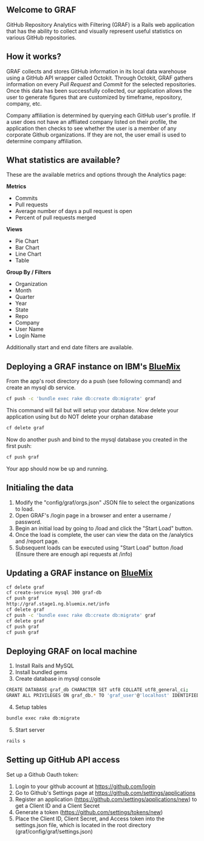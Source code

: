 ## Welcome to GRAF
GitHub Repository Analytics with Filtering (GRAF) is a Rails web application that has the ability to collect and visually represent useful statistics on various GitHub repositories.


## How it works?
GRAF collects and stores GitHub information in its local data warehouse using a GitHub API wrapper called Octokit. Through Octokit, GRAF gathers information on every *Pull Request* and *Commit* for the selected repositories. Once this data has been successfully collected, our application allows the user to generate figures that are customized by timeframe, repository, company, etc.

Company affiliation is determined by querying each GitHub user's profile. If a user does not have an affliated company listed on their profile, the application then checks to see whether the user is a member of any corporate Github organizations. If they are not, the user email is used to determine company affiliation.


## What statistics are available?
These are the available metrics and options through the Analytics page:

**Metrics**
* Commits
* Pull requests
* Average number of days a pull request is open
* Percent of pull requests merged

**Views**
 * Pie Chart
 * Bar Chart
 * Line Chart
 * Table

**Group By / Filters**
 * Organization
 * Month
 * Quarter
 * Year
 * State
 * Repo
 * Company
 * User Name
 * Login Name

Additionally start and end date filters are available.



## Deploying a GRAF instance on IBM's [BlueMix]
From the app's root directory do a push (see following command) and create an mysql db service.

```sh
cf push -c 'bundle exec rake db:create db:migrate' graf
```
   
This command will fail but will setup your database.  Now delete your application using but do NOT delete your orphan database
 
 ```sh
 cf delete graf
 ```

Now do another push and bind to the mysql database you created in the first push:

 ```sh
 cf push graf
 ```

Your app should now be up and running.

## Initialing the data
1. Modify the "config/graf/orgs.json" JSON file to select the organizations to load.
1. Open GRAF's /login page in a browser and enter a username / password.
1. Begin an initial load by going to /load and click the "Start Load" button.
1. Once the load is complete, the user can view the data on the /analytics and /report page.
1. Subsequent loads can be executed using "Start Load" button /load (Ensure there are enough api requests at /info)

## Updating a GRAF instance on [BlueMix]
```sh
cf delete graf
cf create-service mysql 300 graf-db
cf push graf
http://graf.stage1.ng.bluemix.net/info
cf delete graf
cf push -c 'bundle exec rake db:create db:migrate' graf
cf delete graf
cf push graf
cf push graf
```

## Deploying GRAF on local machine
1. Install Rails and MySQL
2. Install bundled gems
3. Create database in mysql console
```sh
CREATE DATABASE graf_db CHARACTER SET utf8 COLLATE utf8_general_ci;
GRANT ALL PRIVILEGES ON graf_db.* TO 'graf_user'@'localhost' IDENTIFIED BY 'graf_password';
```
4. Setup tables
```sh
bundle exec rake db:migrate
```
5. Start server
```sh
rails s
```


## Setting up GitHub API access
Set up a Github Oauth token:

1. Login to your github account at https://github.com/login
2. Go to Github's Settings page at https://github.com/settings/applications
3. Register an application (https://github.com/settings/applications/new) to get a Client ID and a Client Secret
4. Generate a token (https://github.com/settings/tokens/new)
5. Place the Client ID, Client Secret, and Access token into the settings.json file, which is located in the root directory (graf/config/graf/settings.json) 


[BlueMix]:http://bluemix.net